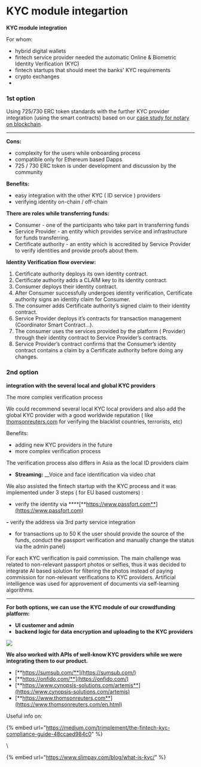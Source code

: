 # KYC module integartion

**KYC module integration**

For whom:

* hybrid digital wallets 
* fintech service provider needed the automatic Online & Biometric Identity Verification \(KYC\) 
* fintech startups that should meet the banks' KYC requirements
* crypto exchanges
* 
### **1st option**

Using 725/730  ERC token standards with the further KYC provider integration \(using the smart contracts\) based on our [case study for notary on blockchain](https://wiki.4irelabs.com/docs/solutions/asset-tracking/notarization-platform).   
****

**Cons:**

* complexity for the users while onboarding process
* compatible only for Ethereum based Dapps
* 725 / 730 ERC token is under development and discussion by the community

**Benefits:**

* easy integration with the other KYC \( ID service \) providers
* verifying identity on-chain / off-chain

**There are roles while transferring funds:**

* Consumer - one of the participants who take part in transferring funds
* Service Provider - an entity which provides service and infrastructure for funds transferring.
* Certificate authority - an entity which is accredited by Service Provider to verify identities and provide proofs about them.

**Identity Verification flow overview:**

1. Certificate authority deploys its own identity contract.
2. Certificate authority adds a CLAIM key to its identity contract.
3. Consumer deploys their identity contract.
4. After Consumer successfully undergoes identity verification, Certificate authority signs an identity claim for Consumer.
5. The consumer adds Certificate authority’s signed claim to their identity contract.
6. Service Provider deploys it’s contracts for transaction management \(Coordinator Smart Contract...\).
7. The consumer uses the services provided by the platform \( Provider\) through their identity contract to Service Provider’s contracts.
8. Service Provider’s contract confirms that the Consumer’s identity contract contains a claim by a Certificate authority before doing any changes.

### **2nd option**

**integration with the several local and global KYC providers**  


The more complex verification process

We could recommend several local KYC local providers and also add the global KYC provider with a good worldwide reputation \( like [thomsonreuters.com](https://www.thomsonreuters.com/en.html)  for verifying the blacklist countries, terrorists, etc\)  


Benefits:

* adding new KYC providers in the future
* more complex verification process

The verification process also differs in Asia as the local ID providers claim 

* **Streaming:** __Voice and face identification via video chat 

We also assisted the fintech startup with the KYC process and it was implemented under 3 steps \( for EU based customers\) :

- verify the identity via ****[**https://www.passfort.com**](https://www.passfort.com)

**-** verify the address via 3rd party service integration

- for transactions up to 50 K the user should provide the source of the funds, conduct the passport verification and manually change the status via the admin panel\)

For each KYC verification is paid commission. The main challenge was related to non-relevant passport photos or selfies, thus it was decided to integrate AI based solution for filtering the photos instead of paying commission for non-relevant verifications to KYC providers. Artificial intelligence was used for approvement of documents via self-learning algorithms.  
****

**For both options, we can use the KYC module of our crowdfunding platform:**

* **UI customer and admin**
* **backend logic for data encryption and uploading to the KYC providers**

![](https://lh3.googleusercontent.com/UHgxNKaVqor_M1kefbMwrM0HmAjGIOnkx_zL_WYZ6AKqOpe9y70q9OFgeUzR1FBm7ynLL4MpcUABjZYzyg8JAdfawSWePDtV-gp1O-aqjLHyE31bXmnEZD2XwKf0C4iWjNaTV_Ui)

**We also worked with APIs of well-know KYC providers while we were integrating them to our product.**

* [**https://sumsub.com/**](https://sumsub.com/)
* [**https://onfido.com/**](https://onfido.com/)
* [**https://www.cynopsis-solutions.com/artemis**](https://www.cynopsis-solutions.com/artemis)
* [**https://www.thomsonreuters.com**](https://www.thomsonreuters.com/en.html)

Useful info on:

{% embed url="https://medium.com/trimplement/the-fintech-kyc-compliance-guide-48ccaed984c0" %}

\

{% embed url="https://www.slimpay.com/blog/what-is-kyc/" %}



